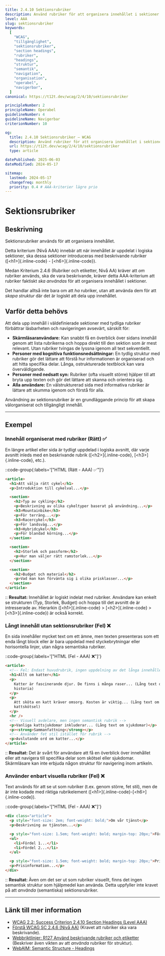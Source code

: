 ```yaml
---
title: 2.4.10 Sektionsrubriker
description: Använd rubriker för att organisera innehållet i sektioner.
level: AAA
slug: sektionsrubriker
keywords:
  [
    "WCAG",
    "tillgänglighet",
    "sektionsrubriker",
    "section headings",
    "rubriker",
    "headings",
    "struktur",
    "semantik",
    "navigation",
    "organisation",
    "operabel",
    "navigerbar",
  ]
canonical: https://t12t.dev/wcag/2/4/10/sektionsrubriker

principleNumber: 2
principleName: Operabel
guidelineNumber: 4
guidelineName: Navigerbar
criterionNumber: 10

og:
  title: 2.4.10 Sektionsrubriker – WCAG
  description: Använd rubriker för att organisera innehållet i sektioner.
  url: https://t12t.dev/wcag/2/4/10/sektionsrubriker
  type: article

datePublished: 2025-06-03
dateModified: 2024-05-17

sitemap:
  lastmod: 2024-05-17
  changefreq: monthly
  priority: 0.4 # AAA-kriterier lägre prio
---
```


# Sektionsrubriker

## Beskrivning

Sektionsrubriker används för att organisera innehållet.

Detta kriterium (Nivå AAA) innebär att när innehållet är uppdelat i logiska sektioner, ska dessa sektioner introduceras med beskrivande rubriker ([\<h1\>]{.inline-code} - [\<h6\>]{.inline-code}).

Medan Kriterium 2.4.6 (Rubriker och etiketter, Nivå AA) kräver att _om_ rubriker används, ska de vara beskrivande, kräver detta AAA-kriterium att rubriker faktiskt _ska användas_ för att organisera innehållet i sektioner.

Det handlar alltså inte bara om att _ha_ rubriker, utan att använda dem för att _skapa struktur_ där det är logiskt att dela upp innehållet.

## Varför detta behövs

Att dela upp innehåll i väldefinierade sektioner med tydliga rubriker förbättrar läsbarheten och navigeringen avsevärt, särskilt för:

- **Skärmläsaranvändare:** Kan snabbt få en överblick över sidans innehåll genom att lista rubrikerna och hoppa direkt till den sektion som är mest relevant. Utan rubriker tvingas de lyssna igenom all text sekventiellt.
- **Personer med kognitiva funktionsnedsättningar:** En tydlig struktur med rubriker gör det lättare att förstå hur informationen är organiserad och att hitta specifika delar. Långa, ostrukturerade textblock kan vara överväldigande.
- **Personer med nedsatt syn:** Rubriker (ofta visuellt större) hjälper till att bryta upp texten och gör det lättare att skanna och orientera sig.
- **Alla användare:** En välstrukturerad sida med informativa rubriker är lättare att skumma igenom och förstå för alla.

Användning av sektionsrubriker är en grundläggande princip för att skapa välorganiserat och tillgängligt innehåll.

---

## Exempel

### Innehåll organiserat med rubriker (Rätt) ✅

En längre artikel eller sida är tydligt uppdelad i logiska avsnitt, där varje avsnitt inleds med en beskrivande rubrik ([\<h2\>]{.inline-code}, [\<h3\>]{.inline-code}, etc.).

::code-group{:labels='["HTML (Rätt - AAA) ✅"]'}

```html showLineNumbers
<article>
  <h1>Att välja rätt cykel</h1>
  <p>Introduktion till cykelval...</p>

  <section>
    <h2>Typ av cykling</h2>
    <p>Beskrivning av olika cykeltyper baserat på användning...</p>
    <h3>Mountainbike</h3>
    <p>För terräng...</p>
    <h3>Racercykel</h3>
    <p>För landsväg...</p>
    <h3>Hybridcykel</h3>
    <p>För blandad körning...</p>
  </section>

  <section>
    <h2>Storlek och passform</h2>
    <p>Hur man väljer rätt ramstorlek...</p>
  </section>

  <section>
    <h2>Budget och material</h2>
    <p>Vad man kan förvänta sig i olika prisklasser...</p>
  </section>
</article>
```

::
**Resultat:** Innehållet är logiskt indelat med rubriker. Användare kan enkelt se strukturen (Typ, Storlek, Budget) och hoppa till det avsnitt de är intresserade av. Hierarkin ([\<h1\>]{.inline-code} > [\<h2\>]{.inline-code} > [\<h3\>]{.inline-code}) är också korrekt.

### Långt innehåll utan sektionsrubriker (Fel) ❌

En sida innehåller mycket text om ett ämne, men texten presenteras som ett enda långt block eller är bara uppdelad med styckebrytningar eller horisontella linjer, utan några semantiska rubriker.

::code-group{:labels='["HTML (Fel - AAA) ❌"]'}

```html showLineNumbers
<article>
  <!-- Fel: Endast huvudrubrik, ingen uppdelning av det långa innehållet -->
  <h1>Allt om katter</h1>
  <p>
    Katter är fascinerande djur. De finns i många raser... (Lång text om katters
    historia)
  </p>
  <p>
    Att sköta en katt kräver omsorg. Kosten är viktig... (Lång text om
    kattskötsel)
  </p>
  <hr />
  <!-- Visuell avdelare, men ingen semantisk rubrik -->
  <p>Vanliga kattsjukdomar inkluderar... (Lång text om sjukdomar)</p>
  <p><strong>Sammanfattning</strong></p>
  <!-- Använder fet stil istället för rubrik -->
  <p>Avslutande ord om katter...</p>
</article>
```

::
**Resultat:** Det är svårt för användare att få en överblick över innehållet eller att navigera till specifika delar som skötsel eller sjukdomar. Skärmläsare kan inte erbjuda någon struktur för navigering inom artikeln.

### Använder enbart visuella rubriker (Fel) ❌

Text används för att se ut som rubriker (t.ex. genom större, fet stil), men de är inte kodade med riktiga rubrikelement ([\<h1\>]{.inline-code}-[\<h6\>]{.inline-code}).

::code-group{:labels='["HTML (Fel - AAA) ❌"]'}

```html showLineNumbers
<div class="article">
  <p style="font-size: 2em; font-weight: bold;">Om vår tjänst</p>
  <p>Beskrivning av tjänsten...</p>

  <p style="font-size: 1.5em; font-weight: bold; margin-top: 20px;">Fördelar</p>
  <ul>
    <li>Fördel 1...</li>
    <li>Fördel 2...</li>
  </ul>

  <p style="font-size: 1.5em; font-weight: bold; margin-top: 20px;">Priser</p>
  <p>Prisinformation...</p>
</div>
```

::
**Resultat:** Även om det ser ut som rubriker visuellt, finns det ingen semantisk struktur som hjälpmedel kan använda. Detta uppfyller inte kravet på att _använda_ (semantiska) sektionsrubriker.

---

## Länk till mer information

- [WCAG 2.2: Success Criterion 2.4.10 Section Headings (Level AAA)](https://www.w3.org/WAI/WCAG22/Understanding/section-headings.html)
- [Förstå WCAG SC 2.4.6 (Nivå AA)](https://www.w3.org/WAI/WCAG22/Understanding/headings-and-labels.html) (Kravet att rubriker ska vara beskrivande).
- [Webbriktlinjer: R127 Använd beskrivande rubriker och etiketter](https://www.digg.se/webbriktlinjer/alla-webbriktlinjer/anvand-beskrivande-rubriker-och-etiketter) (Beskriver även vikten av att _använda_ rubriker för struktur).
- [WebAIM: Semantic Structure - Headings](https://webaim.org/techniques/semanticstructure/#headings)
